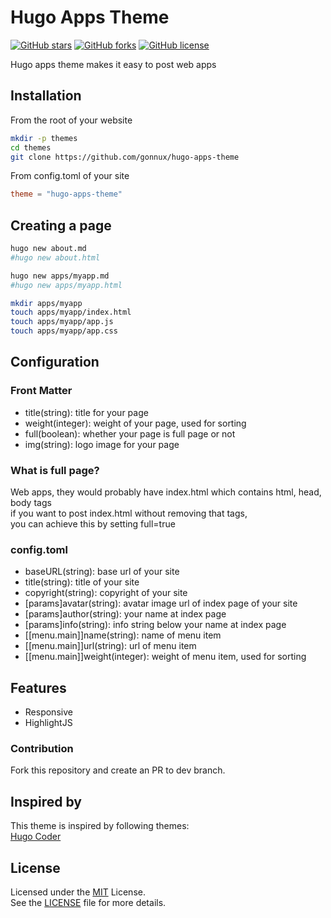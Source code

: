 # Hugo Apps Theme
[![GitHub stars](https://img.shields.io/github/stars/gonnux/hugo-apps-theme.svg?style=flat-square)](https://github.com/gonnux/hugo-apps-theme/stargazers)
[![GitHub forks](https://img.shields.io/github/forks/gonnux/hugo-apps-theme.svg?style=flat-square)](https://github.com/gonnux/hugo-apps-theme/fork)
[![GitHub license](https://img.shields.io/badge/license-MIT-blue.svg?style=flat-square)](https://raw.githubusercontent.com/gonnux/hugo-apps-theme/master/LICENSE.md)

Hugo apps theme makes it easy to post web apps

## Installation
From the root of your website
```bash
mkdir -p themes
cd themes
git clone https://github.com/gonnux/hugo-apps-theme
```
From config.toml of your site
```toml
theme = "hugo-apps-theme"
```

## Creating a page
```bash
hugo new about.md
#hugo new about.html
```
```bash
hugo new apps/myapp.md
#hugo new apps/myapp.html
```
```bash
mkdir apps/myapp
touch apps/myapp/index.html
touch apps/myapp/app.js
touch apps/myapp/app.css
```

## Configuration

### Front Matter
- title(string): title for your page
- weight(integer): weight of your page, used for sorting
- full(boolean): whether your page is full page or not
- img(string): logo image for your page

### What is full page?
Web apps, they would probably have index.html which contains html, head, body tags<br/>
if you want to post index.html without removing that tags,<br/>
you can achieve this by setting full=true

### config.toml
- baseURL(string): base url of your site
- title(string): title of your site
- copyright(string): copyright of your site
- [params]avatar(string): avatar image url of index page of your site
- [params]author(string): your name at index page
- [params]info(string): info string below your name at index page
- [[menu.main]]name(string): name of menu item
- [[menu.main]]url(string): url of menu item
- [[menu.main]]weight(integer): weight of menu item, used for sorting

## Features
* Responsive
* HighlightJS

### Contribution
Fork this repository and create an PR to dev branch.

## Inspired by
This theme is inspired by following themes:<br/>
[Hugo Coder](https://github.com/luizdepra/hugo-coder)

## License
Licensed under the [MIT](https://opensource.org/licenses/MIT) License.<br/>
See the [LICENSE](https://raw.githubusercontent.com/gonnux/hugo-apps-theme/master/LICENSE.md) file for more details.
